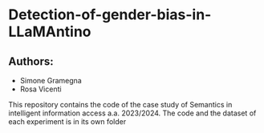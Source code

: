 # Detection-of-gender-bias-in-LLaMAntino

## Authors:

- Simone Gramegna
- Rosa Vicenti

This repository contains the code of the case study of Semantics in intelligent information access a.a. 2023/2024.
The code and the dataset of each experiment is in its own folder